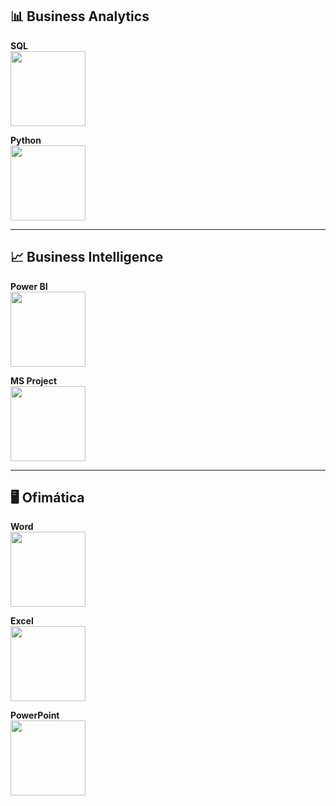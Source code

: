 ## 📊 Business Analytics  

**SQL**  
<img src="https://raw.githubusercontent.com/Josh1996663/Josh1996663/main/assets/sql.svg" width="120"/>

**Python**  
<img src="https://raw.githubusercontent.com/Josh1996663/Josh1996663/main/assets/python.svg" width="120"/>

---

## 📈 Business Intelligence  

**Power BI**  
<img src="https://raw.githubusercontent.com/Josh1996663/Josh1996663/main/assets/powerbi.svg" width="120"/>

**MS Project**  
<img src="https://raw.githubusercontent.com/Josh1996663/Josh1996663/main/assets/msproject.svg" width="120"/>

---

## 🖥️ Ofimática  

**Word**  
<img src="https://raw.githubusercontent.com/Josh1996663/Josh1996663/main/assets/word.svg" width="120"/>

**Excel**  
<img src="https://raw.githubusercontent.com/Josh1996663/Josh1996663/main/assets/excel.svg" width="120"/>

**PowerPoint**  
<img src="https://raw.githubusercontent.com/Josh1996663/Josh1996663/main/assets/powerpoint.svg" width="120"/>
 
